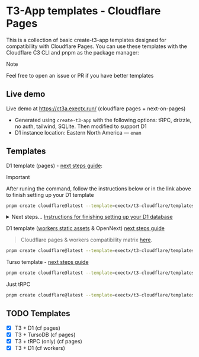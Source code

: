 # T3-App templates - Cloudflare Pages

This is a collection of basic create-t3-app templates designed for compatibility with Cloudflare Pages. You can use these templates with the Cloudflare C3 CLI and pnpm as the package manager:

> [!NOTE]
> Feel free to open an issue or PR if you have better templates

## Live demo

Live demo at https://ct3a.exectx.run/ (cloudflare pages + next-on-pages)

- Generated using `create-t3-app` with the following options: tRPC, drizzle, no auth, tailwind, SQLite. Then modified to support D1
- D1 instance location: Eastern North America — `enam`

## Templates

D1 template (pages) - [next steps guide](./templates/d1/README.md):

> [!IMPORTANT]
> After runing the command, follow the instructions below or in the link above to finish setting up your D1 template

```sh
pnpm create cloudflare@latest --template=exectx/t3-cloudflare/templates/d1
```

<details>
<summary>Next steps... <ins>Instructions for finishing setting up your D1 database</ins></summary>

Run the following command to create a D1 Database, then update the `database_id` in `wrangler.toml`. (Cloudflare's D1 [guide](https://developers.cloudflare.com/d1/get-started/))

```sh
pnpx wrangler d1 create <DATABASE-NAME>
```

### 1. Set Up Database and Run Migrations

> Running drizzle-kit commands for remote databases requires valid cloudflare environment variables ([guide](#3-configure-cloudflare-environment-variables-optional))

Once you have updated your `wrangler.toml` with the correct `database_id`, follow the instructions below.

<details>
  <summary>Using Wrangler for <code>local</code> database</summary>

```sh
pnpm db:generate
pnpm d1:migrate:local
pnpm dev # or pnpm preview
```

</details>

<details>
  <summary>Using Wrangler for <code>remote</code> database</summary>
  
  ```sh
  pnpm db:generate
  pnpm d1:migrate:remote
  pnpm dev # or pnpm preview
  ```
</details>

<details>
  <summary>Using Drizzle-Kit for <code>local</code> database</summary>
  
  #### Using Migrations
  ```sh
  pnpm db:generate
  pnpm db:migrate:local
  pnpm dev # or pnpm preview
  ```

#### Pushing Schema Changes

```sh
pnpm db:push:local
pnpm dev # or pnpm preview
```

</details>

<details>
  <summary>Using Drizzle-Kit for <code>remote</code> database <strong>requires Cloudflare environment variables</strong></summary> 
  
  #### Using Migrations
  ```sh
  pnpm db:generate
  pnpm db:migrate
  pnpm dev # or pnpm preview
  ```

#### Pushing Schema Changes

```sh
pnpm db:push
pnpm dev # or pnpm preview
```

</details>

### 2. Deployment

To deploy to Cloudflare, you can connect your application via cloudflare dashboard (GitHub integration) or run `pnpm deploy`. follow [Cloudflare's Next.js guide](https://developers.cloudflare.com/pages/framework-guides/nextjs/ssr/get-started/#6-deploy-to-cloudflare-pages).

### 3. Configure Cloudflare Environment Variables (Optional)

You can run migrations using `wrangler d1 migrations ...`, but if you want to use `drizzle-kit` instead, you need to configure your environment variables.

```sh
cp .dev.vars.example .dev.vars
```

You can find `CLOUDFLARE_ACCOUNT_ID`, `CLOUDFLARE_DATABASE_ID`, and `CLOUDFLARE_TOKEN` in the Cloudflare dashboard:

- To get `CLOUDFLARE_ACCOUNT_ID`, go to Workers & Pages -> Overview -> copy Account ID from the right sidebar.
- To get `CLOUDFLARE_DATABASE_ID`, open the D1 database you want to connect to and copy the Database ID.
- To get `CLOUDFLARE_TOKEN`, go to My Profile -> API Tokens and create a token with D1 edit permissions.

Now you can run Drizzle-Kit remote commands such as `db:push`, `db:migrate`, `db:studio`, etc.

</details>

D1 template ([workers static assets](https://developers.cloudflare.com/workers/static-assets/) & OpenNext) [next steps guide](./templates/workers-d1/README.md)

> Cloudflare pages & workers compatibility matrix [here](https://developers.cloudflare.com/workers/static-assets/compatibility-matrix/).

```sh
pnpm create cloudflare@latest --template=exectx/t3-cloudflare/templates/workers-d1
```

Turso template - [next steps guide](./templates/turso/README.md)

```sh
pnpm create cloudflare@latest --template=exectx/t3-cloudflare/templates/turso
```

Just tRPC

```sh
pnpm create cloudflare@latest --template=exectx/t3-cloudflare/templates/trpc
```

## TODO Templates

- [x] T3 + D1 (cf pages)
- [x] T3 + TursoDB (cf pages)
- [x] T3 + tRPC (only) (cf pages)
- [x] T3 + D1 (cf workers)

